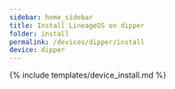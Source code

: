 ```yaml
---
sidebar: home_sidebar
title: Install LineageOS on dipper
folder: install
permalink: /devices/dipper/install
device: dipper
---
```

{% include templates/device_install.md %}
